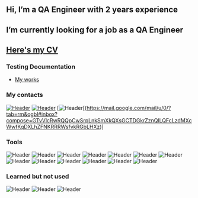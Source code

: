 ## Hi, I’m a QA Engineer with 2 years experience
## I’m currently looking for a job as a QA Engineer
## [Here's my CV](https://drive.google.com/file/d/1qj_c7lRrDfBeOSCnck4q4pyg9eqe3nS2/view?usp=sharing)

### Testing Documentation
- [My works](https://drive.google.com/drive/folders/1CzlH0LMpzwGCh7_awnRZwhW8k2zbTU3i?usp=sharing)

### My contacts
[![Header](https://img.shields.io/badge/Linkedin-090909?style=for-the-badge&logo=linkedin&logoColor=0073b1)](https://www.linkedin.com/in/natalia-petrovich-b88908198/)
[![Header](https://img.shields.io/badge/Telegram-090909?style=for-the-badge&logo=telegram&logoColor=31a5db)](https://t.me/+375336073327)
[![Header](https://img.shields.io/badge/Gmail-090909?style=for-the-badge&logo=gmail&logoColor=F9480B)[(https://mail.google.com/mail/u/0/?tab=rm&ogbl#inbox?compose=GTvVlcRwRQQpCwSrpLnkSmXkQXsGCTDGkrZznQlLQFcLzdMXcWwfKqDXLhZFNKRRRWsfvkRGbLHXz)]


### Tools
![Header](https://img.shields.io/badge/Jira-090909?style=for-the-badge&logo=jira&logoColor=136be1)
![Header](https://img.shields.io/badge/Github-090909?style=for-the-badge&logo=github&logoColor=8cc4d7)
![Header](https://img.shields.io/badge/Figma-090909?style=for-the-badge&logo=figma&logoColor=7d5fa6)
![Header](https://img.shields.io/badge/MySQL-090909?style=for-the-badge&logo=mysql&logoColor=00618a)
![Header](https://img.shields.io/badge/DevTools-090909?style=for-the-badge&logo=googlechrome&logoColor=2674f2)
![Header](https://img.shields.io/badge/Xcode-090909?style=for-the-badge&logo=Xcode&logoColor=%230000FF)
![Header](https://img.shields.io/badge/AndroidStudio-090909?style=for-the-badge&logo=androidstudio&logoColor=3ad07d)
![Header](https://img.shields.io/badge/Asana-090909?style=for-the-badge&logo=asana&logoColor=FD3D14)
![Header](https://img.shields.io/badge/TeamCity-090909?style=for-the-badge&logo=teamcity&logoColor=FCFDFF)
![Header](https://img.shields.io/badge/Confluence-090909?style=for-the-badge&logo=confluence&logoColor=028DEE)
![Header](https://img.shields.io/badge/PerfDog-090909?style=for-the-badge&logo=perfdog&logoColor=028DEE)
![Header](https://img.shields.io/badge/Sublime%20Merge-090909?style=for-the-badge&logo=sublime%20merge&logoColor=028DEE)
![Header](https://img.shields.io/badge/BrowserStack-090909?style=for-the-badge&logo=browserstack&logoColor=028DEE)



### Learned but not used
![Header](https://img.shields.io/badge/Postman-090909?style=for-the-badge&logo=postman&logoColor=f76935)
![Header](https://img.shields.io/badge/Fiddler-090909?style=for-the-badge&logo=fiddler&logoColor=8cc4d7)
![Header](https://img.shields.io/badge/CharlesProxy-090909?style=for-the-badge&logo=charlesproxy&logoColor=8cc4d7)





<!---
QA-Natalia/QA-Natalia is a ✨ special ✨ repository because its `README.md` (this file) appears on your GitHub profile.
You can click the Preview link to take a look at your changes.
--->
